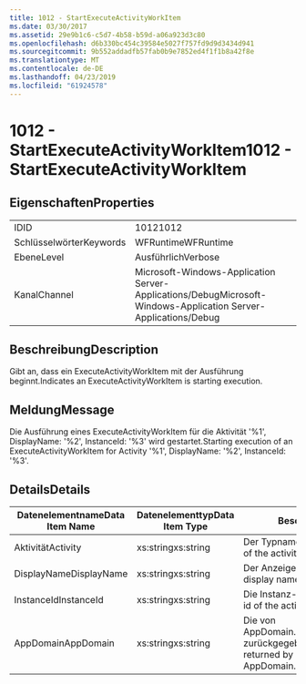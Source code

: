 ```yaml
---
title: 1012 - StartExecuteActivityWorkItem
ms.date: 03/30/2017
ms.assetid: 29e9b1c6-c5d7-4b58-b59d-a06a923d3c80
ms.openlocfilehash: d6b330bc454c39584e5027f757fd9d9d3434d941
ms.sourcegitcommit: 9b552addadfb57fab0b9e7852ed4f1f1b8a42f8e
ms.translationtype: MT
ms.contentlocale: de-DE
ms.lasthandoff: 04/23/2019
ms.locfileid: "61924578"
---
```

# <a name="1012---startexecuteactivityworkitem"></a><span data-ttu-id="f85ec-102">1012 - StartExecuteActivityWorkItem</span><span class="sxs-lookup"><span data-stu-id="f85ec-102">1012 - StartExecuteActivityWorkItem</span></span>
## <a name="properties"></a><span data-ttu-id="f85ec-103">Eigenschaften</span><span class="sxs-lookup"><span data-stu-id="f85ec-103">Properties</span></span>  
  
|||  
|-|-|  
|<span data-ttu-id="f85ec-104">ID</span><span class="sxs-lookup"><span data-stu-id="f85ec-104">ID</span></span>|<span data-ttu-id="f85ec-105">1012</span><span class="sxs-lookup"><span data-stu-id="f85ec-105">1012</span></span>|  
|<span data-ttu-id="f85ec-106">Schlüsselwörter</span><span class="sxs-lookup"><span data-stu-id="f85ec-106">Keywords</span></span>|<span data-ttu-id="f85ec-107">WFRuntime</span><span class="sxs-lookup"><span data-stu-id="f85ec-107">WFRuntime</span></span>|  
|<span data-ttu-id="f85ec-108">Ebene</span><span class="sxs-lookup"><span data-stu-id="f85ec-108">Level</span></span>|<span data-ttu-id="f85ec-109">Ausführlich</span><span class="sxs-lookup"><span data-stu-id="f85ec-109">Verbose</span></span>|  
|<span data-ttu-id="f85ec-110">Kanal</span><span class="sxs-lookup"><span data-stu-id="f85ec-110">Channel</span></span>|<span data-ttu-id="f85ec-111">Microsoft-Windows-Application Server-Applications/Debug</span><span class="sxs-lookup"><span data-stu-id="f85ec-111">Microsoft-Windows-Application Server-Applications/Debug</span></span>|  
  
## <a name="description"></a><span data-ttu-id="f85ec-112">Beschreibung</span><span class="sxs-lookup"><span data-stu-id="f85ec-112">Description</span></span>  
 <span data-ttu-id="f85ec-113">Gibt an, dass ein ExecuteActivityWorkItem mit der Ausführung beginnt.</span><span class="sxs-lookup"><span data-stu-id="f85ec-113">Indicates an ExecuteActivityWorkItem is starting execution.</span></span>  
  
## <a name="message"></a><span data-ttu-id="f85ec-114">Meldung</span><span class="sxs-lookup"><span data-stu-id="f85ec-114">Message</span></span>  
 <span data-ttu-id="f85ec-115">Die Ausführung eines ExecuteActivityWorkItem für die Aktivität '%1', DisplayName: '%2', InstanceId: '%3' wird gestartet.</span><span class="sxs-lookup"><span data-stu-id="f85ec-115">Starting execution of an ExecuteActivityWorkItem for Activity '%1', DisplayName: '%2', InstanceId: '%3'.</span></span>  
  
## <a name="details"></a><span data-ttu-id="f85ec-116">Details</span><span class="sxs-lookup"><span data-stu-id="f85ec-116">Details</span></span>  
  
|<span data-ttu-id="f85ec-117">Datenelementname</span><span class="sxs-lookup"><span data-stu-id="f85ec-117">Data Item Name</span></span>|<span data-ttu-id="f85ec-118">Datenelementtyp</span><span class="sxs-lookup"><span data-stu-id="f85ec-118">Data Item Type</span></span>|<span data-ttu-id="f85ec-119">Beschreibung</span><span class="sxs-lookup"><span data-stu-id="f85ec-119">Description</span></span>|  
|--------------------|--------------------|-----------------|  
|<span data-ttu-id="f85ec-120">Aktivität</span><span class="sxs-lookup"><span data-stu-id="f85ec-120">Activity</span></span>|<span data-ttu-id="f85ec-121">xs:string</span><span class="sxs-lookup"><span data-stu-id="f85ec-121">xs:string</span></span>|<span data-ttu-id="f85ec-122">Der Typname der Aktivität.</span><span class="sxs-lookup"><span data-stu-id="f85ec-122">The type name of the activity.</span></span>|  
|<span data-ttu-id="f85ec-123">DisplayName</span><span class="sxs-lookup"><span data-stu-id="f85ec-123">DisplayName</span></span>|<span data-ttu-id="f85ec-124">xs:string</span><span class="sxs-lookup"><span data-stu-id="f85ec-124">xs:string</span></span>|<span data-ttu-id="f85ec-125">Der Anzeigename der Aktivität.</span><span class="sxs-lookup"><span data-stu-id="f85ec-125">The display name of the activity.</span></span>|  
|<span data-ttu-id="f85ec-126">InstanceId</span><span class="sxs-lookup"><span data-stu-id="f85ec-126">InstanceId</span></span>|<span data-ttu-id="f85ec-127">xs:string</span><span class="sxs-lookup"><span data-stu-id="f85ec-127">xs:string</span></span>|<span data-ttu-id="f85ec-128">Die Instanz-ID der Aktivität.</span><span class="sxs-lookup"><span data-stu-id="f85ec-128">The instance id of the activity.</span></span>|  
|<span data-ttu-id="f85ec-129">AppDomain</span><span class="sxs-lookup"><span data-stu-id="f85ec-129">AppDomain</span></span>|<span data-ttu-id="f85ec-130">xs:string</span><span class="sxs-lookup"><span data-stu-id="f85ec-130">xs:string</span></span>|<span data-ttu-id="f85ec-131">Die von AppDomain.CurrentDomain.FriendlyName zurückgegebene Zeichenfolge.</span><span class="sxs-lookup"><span data-stu-id="f85ec-131">The string returned by AppDomain.CurrentDomain.FriendlyName.</span></span>|
